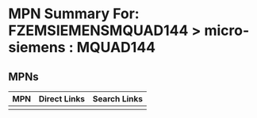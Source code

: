 



# MPN Summary For: FZEMSIEMENSMQUAD144 > micro-siemens : MQUAD144

## MPNs
  

|MPN|Direct Links|Search Links|
| :--- | :--- | :--- |
||||
